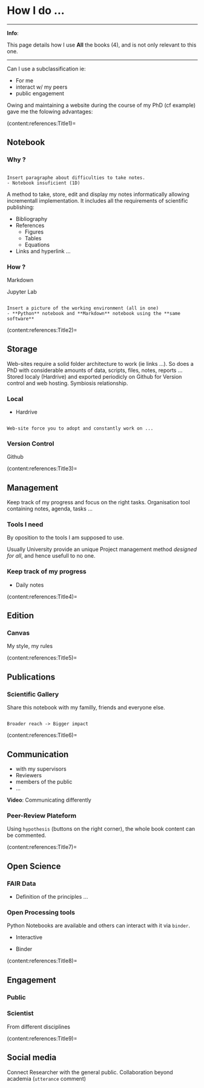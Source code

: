 # How I do ...

***
**Info**:

This page details how I use **All** the books (4), and is not only relevant to this one.

***

Can I use a subclassification ie:
- For me
- interact w/ my peers
- public engagement

Owing and maintaining a website during the course of my PhD (cf example) gave me the folowing advantages: 

(content:references:Title1)=  
##  Notebook

### Why ?

```{note}

Insert paragraphe about difficulties to take notes.
- Notebook insuficient (1D)

```

A method to take, store, edit and display my notes informatically allowing incrementall implementation. It includes all the requirements of scientific publishing: 

- Bibliography 
- References
    - Figures
    - Tables
    - Equations
- Links and hyperlink ...

### How ?

<p class="emphase2"> Markdown </p>


<p class="emphase2"> Jupyter Lab </p>


```{note}

Insert a picture of the working environment (all in one)
- **Python** notebook and **Markdown** notebook using the **same software**

```

(content:references:Title2)=  
##  Storage  

Web-sites require a solid folder architecture to work (ie links ...). So does a PhD with considerable amounts of data, scripts, files, notes, reports ... Stored localy (Hardrive) and exported periodicly on Github for Version control and web hosting. Symbiosis relationship.

### Local

- Hardrive

```{note}

Web-site force you to adopt and constantly work on ...

```

### Version Control

<p class="emphase2"> Github </p>




(content:references:Title3)=  
##  Management

Keep track of my progress and focus on the right tasks. Organisation tool containing notes, agenda, tasks ... 

### Tools I need

By oposition to the tools I am supposed to use.

Usually University provide an unique Project management method *designed for all*, and hence usefull to no one.

 
### Keep track of my progress

- Daily notes

(content:references:Title4)=
## Edition


### Canvas 

My style, my rules


(content:references:Title5)=  
## Publications

### Scientific Gallery

Share this notebook with my familly, friends and everyone else.

```{note}

Broader reach -> Bigger impact

```


(content:references:Title6)=  
## Communication 


- with my supervisors
- Reviewers
- members of the public
- ...

**Video**: Communicating differently


### Peer-Review Plateform

Using `hypothesis` (buttons on the right corner), the whole book content can be commented.



(content:references:Title7)=
## Open Science


### FAIR Data

- Definition of the principles ...


### Open Processing tools

Python Notebooks are available and others can interact with it via `binder`.


- Interactive

- Binder

 


(content:references:Title8)=   
## Engagement

### Public 


### Scientist

From different disciplines

(content:references:Title9)=  
## Social media

Connect Researcher with the general public. Collaboration beyond academia (`utterance` comment)













